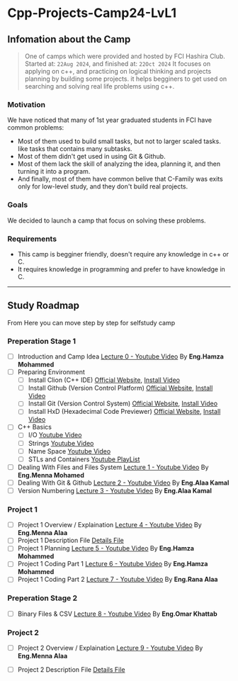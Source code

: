 # Cpp-Projects-Camp24-LvL1

## Infomation about the Camp
> One of camps which were provided and hosted by FCI Hashira Club.
> Started at: `22Aug 2024`, and finished at: `22Oct 2024`
> It focuses on applying on c++, and practicing on logical thinking and projects planning by building some projects. it helps begginers to get used on searching and solving real life problems using c++.
### Motivation
We have noticed that many of 1st year graduated students in FCI have common problems:
- Most of them used to build small tasks, but not to larger scaled tasks. like tasks that contains many subtasks.
- Most of them didn't get used in using Git & Github.
- Most of them lack the skill of analyzing the idea, planning it, and then turning it into a program.
- And finally, most of them have common belive that C-Family was exits only for low-level study, and they don't build real projects.

### Goals
We decided to launch a camp that focus on solving these problems.

### Requirements
- This camp is begginer friendly, doesn't require any knowledge in c++ or C.
- It requires knowledge in programming and prefer to have knowledge in C.

--------------------
## Study Roadmap
From Here you can move step by step for selfstudy camp
### Preperation Stage 1
- [ ] Introduction and Camp Idea [Lecture 0 - Youtube Video](https://youtu.be/pkk0X6MwGYY?si=Ao-RtxbAq1n3FnvA) By **Eng.Hamza Mohammed**
- [ ] Preparing Environment
  - [ ] Install Clion (C++ IDE) [Official Website](https://www.jetbrains.com/clion/), [Install Video](https://youtu.be/zmiK-lIMfzc?si=6cRUJvXoJr4IsO9C)
  - [ ] Install Github (Version Control Platform) [Official Website](https://github.com/apps/desktop), [Install Video](https://youtu.be/PsXDzwBW2Ls?si=FYJe84JuG-irZKON)
  - [ ] Install Git (Version Control System) [Official Website](https://git-scm.com/downloads), [Install Video](https://youtu.be/iYkLrXobBbA?si=x-5oD-__XFvF8jT0)
  - [ ] Install HxD (Hexadecimal Code Previewer) [Official Website](https://mh-nexus.de/en/hxd/ ), [Install Video](https://youtu.be/k8MHJhAFPms?feature=shared)
- [ ] C++ Basics
  - [ ] I/O [Youtube Video](https://www.youtube.com/watch?v=1Wrc91mp980)
  - [ ] Strings [Youtube Video](https://www.geeksforgeeks.org/strings-in-cpp/)
  - [ ] Name Space [Youtube Video](https://www.youtube.com/watch?v=ZZWTh142s4w)
  - [ ] STLs and Containers [Youtube PlayList](https://youtube.com/playlist?list=PLk6CEY9XxSIA-xo3HRYC3M0Aitzdut7AA&si=RvdTVY1az_4OG0m6)
- [ ] Dealing With Files and Files System [Lecture 1 - Youtube Video](https://www.youtube.com/watch?v=1HzvxU9lCqg) By **Eng.Menna Mohamed**
- [ ] Dealing With Git & Github [Lecture 2 - Youtube Video](https://youtu.be/31gi2kTmUZU) By **Eng.Alaa Kamal**
- [ ] Version Numbering [Lecture 3 - Youtube Video](https://youtu.be/BmGAsN9F24M) By **Eng.Alaa Kamal**
### Project 1
- [ ] Project 1 Overview / Explaination [Lecture 4 - Youtube Video](https://www.youtube.com/watch?v=qtQ46kD3qNQ&t) By **Eng.Menna Alaa**
- [ ] Project 1 Description File [Details File](https://github.com/FCIHashira/Cpp-Projects-Camp24-LvL1/blob/main/Projects%20Details/C%2B%2B%20Projects%20camp%20Project%201.md)
- [ ] Project 1 Planning [Lecture 5 - Youtube Video](https://youtu.be/7XMzvW4GMgw?si=0EBllh98jWIwNfp_) By **Eng.Hamza Mohammed**
- [ ] Project 1 Coding Part 1 [Lecture 6 - Youtube Video](https://www.youtube.com/watch?v=7XMzvW4GMgw) By **Eng.Hamza Mohammed**
- [ ] Project 1 Coding Part 2 [Lecture 7 - Youtube Video](https://youtu.be/ezSYoI1EOjU?si=2z_Vsmyunq2YtiKJ) By **Eng.Rana Alaa**
### Preperation Stage 2
- [ ] Binary Files & CSV [Lecture 8 - Youtube Video](https://youtu.be/1fmSwc7wZz8?si=UO1eUCqWerIjc9Vi) By **Eng.Omar Khattab**
### Project 2
- [ ] Project 2 Overview / Explaination [Lecture 9 - Youtube Video](https://www.youtube.com/watch?v=Rv6GR67lVlo) By **Eng.Menna Alaa**
- [ ] Project 2 Description File [Details File](https://github.com/FCIHashira/Cpp-Projects-Camp24-LvL1/blob/main/Projects%20Details/C%2B%2B%20Projects%20camp%20Project%202.md)

